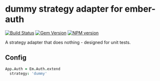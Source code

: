 # dummy strategy adapter for ember-auth

[![Build Status](https://secure.travis-ci.org/heartsentwined/ember-auth-strategy-dummy.png)](http://travis-ci.org/heartsentwined/ember-auth-strategy-dummy)
[![Gem Version](https://badge.fury.io/rb/ember-auth-strategy-dummy-source.png)](http://badge.fury.io/rb/ember-auth-strategy-dummy-source)
[![NPM version](https://badge.fury.io/js/ember-auth-strategy-dummy.png)](http://badge.fury.io/js/ember-auth-strategy-dummy)

A strategy adapter that does nothing - designed for unit tests.

## Config

```coffeescript
App.Auth = Em.Auth.extend
  strategy: 'dummy'
```
